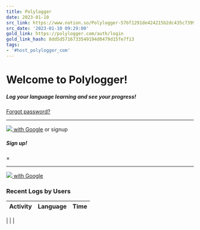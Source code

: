```yaml
---
title: Polylogger
date: 2023-01-10
src_link: https://www.notion.so/Polylogger-57bf1291de424215b2dc435c7399c34f
src_date: '2023-01-10 09:29:00'
gold_link: https://polylogger.com/auth/login
gold_link_hash: 8dd5d5716733549194d0479d15fe7f13
tags:
- '#host_polylogger_com'
---
```




Welcome to Polylogger!
======================






##### Log your language learning and see your progress!










[Forgot password?](/auth/forgot-password)


---


[![](https://img.icons8.com/color/50/000000/google-logo.png)
 with Google](/auth/google) 
or signup





##### Sign up!



×










---


[![](https://img.icons8.com/color/50/000000/google-logo.png)
 with Google](/auth/google) 



 










### Recent Logs by Users




| Activity | Language | Time |
| --- | --- | --- |
|
|  |